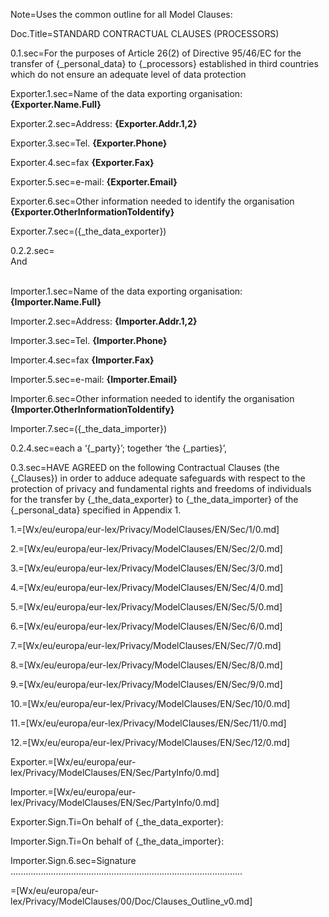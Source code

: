 Note=Uses the common outline for all Model Clauses:

Doc.Title=STANDARD CONTRACTUAL CLAUSES (PROCESSORS)

0.1.sec=For the purposes of Article 26(2) of Directive 95/46/EC for the transfer of {_personal_data} to {_processors} established in third countries which do not ensure an adequate level of data protection

Exporter.1.sec=Name of the data exporting organisation:  <b>{Exporter.Name.Full}</b>

Exporter.2.sec=Address:  <b>{Exporter.Addr.1,2}</b>

Exporter.3.sec=Tel. <b>{Exporter.Phone}</b>

Exporter.4.sec=fax  <b>{Exporter.Fax}</b>

Exporter.5.sec=e-mail: <b>{Exporter.Email}</b>

Exporter.6.sec=Other information needed to identify the organisation <b>{Exporter.OtherInformationToIdentify}</b>

Exporter.7.sec=({_the_data_exporter})

0.2.2.sec=<br>And<br><br>

Importer.1.sec=Name of the data exporting organisation:  <b>{Importer.Name.Full}</b>

Importer.2.sec=Address:  <b>{Importer.Addr.1,2}</b>

Importer.3.sec=Tel. <b>{Importer.Phone}</b>

Importer.4.sec=fax  <b>{Importer.Fax}</b>

Importer.5.sec=e-mail: <b>{Importer.Email}</b>

Importer.6.sec=Other information needed to identify the organisation <b>{Importer.OtherInformationToIdentify}</b>

Importer.7.sec=({_the_data_importer})

0.2.4.sec=each a ‘{_party}’; together ‘the {_parties}’,

0.3.sec=HAVE AGREED on the following Contractual Clauses (the {_Clauses}) in order to adduce adequate safeguards with respect to the protection of privacy and fundamental rights and freedoms of individuals for the transfer by {_the_data_exporter} to {_the_data_importer} of the {_personal_data} specified in Appendix 1.

1.=[Wx/eu/europa/eur-lex/Privacy/ModelClauses/EN/Sec/1/0.md]

2.=[Wx/eu/europa/eur-lex/Privacy/ModelClauses/EN/Sec/2/0.md]

3.=[Wx/eu/europa/eur-lex/Privacy/ModelClauses/EN/Sec/3/0.md]

4.=[Wx/eu/europa/eur-lex/Privacy/ModelClauses/EN/Sec/4/0.md]

5.=[Wx/eu/europa/eur-lex/Privacy/ModelClauses/EN/Sec/5/0.md]

6.=[Wx/eu/europa/eur-lex/Privacy/ModelClauses/EN/Sec/6/0.md]

7.=[Wx/eu/europa/eur-lex/Privacy/ModelClauses/EN/Sec/7/0.md]

8.=[Wx/eu/europa/eur-lex/Privacy/ModelClauses/EN/Sec/8/0.md]

9.=[Wx/eu/europa/eur-lex/Privacy/ModelClauses/EN/Sec/9/0.md]

10.=[Wx/eu/europa/eur-lex/Privacy/ModelClauses/EN/Sec/10/0.md]

11.=[Wx/eu/europa/eur-lex/Privacy/ModelClauses/EN/Sec/11/0.md]

12.=[Wx/eu/europa/eur-lex/Privacy/ModelClauses/EN/Sec/12/0.md]

Exporter.=[Wx/eu/europa/eur-lex/Privacy/ModelClauses/EN/Sec/PartyInfo/0.md]

Importer.=[Wx/eu/europa/eur-lex/Privacy/ModelClauses/EN/Sec/PartyInfo/0.md]

Exporter.Sign.Ti=On behalf of {_the_data_exporter}:

Importer.Sign.Ti=On behalf of {_the_data_importer}:

Importer.Sign.6.sec=Signature ............................................................................................  

=[Wx/eu/europa/eur-lex/Privacy/ModelClauses/00/Doc/Clauses_Outline_v0.md]
